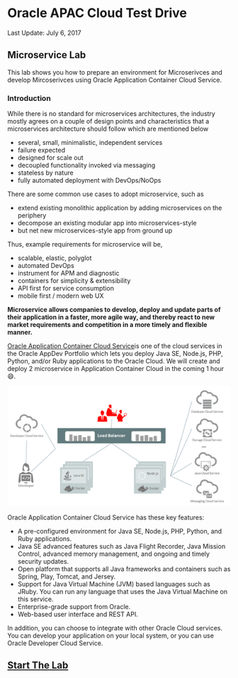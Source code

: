 # Oracle APAC Cloud Test Drive

Last Update: July 6, 2017

## Microservice Lab

This lab shows you how to prepare an environment for Microserivces and develop Mircoserivces using Oracle Application Container Cloud Service.

### Introduction

While there is no standard for microservices architectures, the industry mostly agrees on a couple of design points and characteristics that a microservices architecture should follow which are mentioned below

- several, small, minimalistic, independent services
- failure expected
- designed for scale out
- decoupled functionality invoked via messaging
- stateless by nature
- fully automated deployment with DevOps/NoOps

There are some common use cases to adopt microservice, such as

- extend existing monolithic application by adding microservices on the periphery
- decompose an existing modular app into microservices-style
- but net new microservices-style app from ground up

Thus, example requirements for microservice will be,

- scalable, elastic, polyglot
- automated DevOps
- instrument for APM and diagnostic
- containers for simplicity & extensibility
- API first for service consumption
- mobile first / modern web UX  

**Microservice allows companies to develop, deploy and update parts of their application in a faster, more agile way, and thereby react to new market requirements and competition in a more timely and flexible manner.**

[Oracle Application Container Cloud Service](https://cloud.oracle.com/en_US/application-container-cloud)is one of the cloud services in the Oracle AppDev Portfolio which lets you deploy Java SE, Node.js, PHP, Python, and/or Ruby applications to the Oracle Cloud. We will create and deploy 2 microservice in Application Container Cloud in the coming 1 hour :smile:.  

![](images/000.architecture.png)

Oracle Application Container Cloud Service has these key features:

- A pre-configured environment for Java SE, Node.js, PHP, Python, and Ruby applications.
- Java SE advanced features such as Java Flight Recorder, Java Mission Control, advanced memory management, and ongoing and timely security updates.
- Open platform that supports all Java frameworks and containers such as Spring, Play, Tomcat, and Jersey.
- Support for Java Virtual Machine (JVM) based languages such as JRuby. You can run any language that uses the Java Virtual Machine on this service.
- Enterprise-grade support from Oracle.
- Web-based user interface and REST API.

In addition, you can choose to integrate with other Oracle Cloud services. You can develop your application on your local system, or you can use Oracle Developer Cloud Service.

## [Start The Lab](MicroserviceLab.md)
